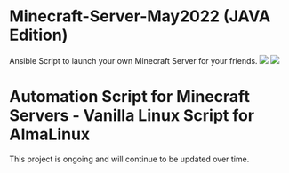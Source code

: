 # Minecraft-Server-May2022 (JAVA Edition)
Ansible Script to launch your own Minecraft Server for your friends.
<img src=https://almalinux.org/static/images/logo.svg>
<img src=https://www.letstechup.com/wp-content/uploads/2021/10/Minecraft-founder.jpg>

# Automation Script for Minecraft Servers - Vanilla Linux Script for AlmaLinux

This project is ongoing and will continue to be updated over time.
